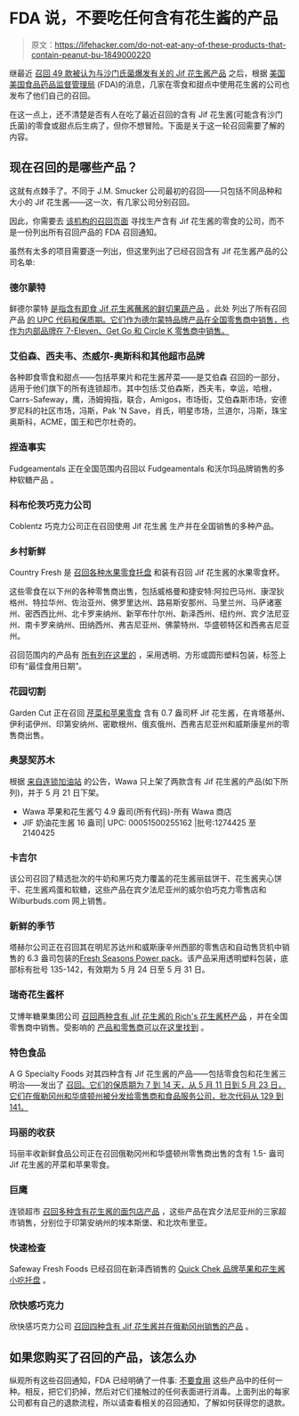 # FDA 说，不要吃任何含有花生酱的产品

> 原文：<https://lifehacker.com/do-not-eat-any-of-these-products-that-contain-peanut-bu-1849000220>

继最近 [召回 49 款被认为与沙门氏菌爆发有关的 Jif 花生酱产品](https://lifehacker.com/throw-out-these-recalled-jif-peanut-butters-immediately-1848962436?rev=1653316610184) 之后，根据 [美国美国食品药品监督管理局](https://www.fda.gov/safety/recalls-market-withdrawals-safety-alerts) (FDA)的消息，几家在零食和甜点中使用花生酱的公司也发布了他们自己的召回。



在这一点上，还不清楚是否有人在吃了最近召回的含有 Jif 花生酱(可能含有沙门氏菌)的零食或甜点后生病了，但你不想冒险。下面是关于这一轮召回需要了解的内容。

## 现在召回的是哪些产品？

这就有点棘手了。不同于 J.M. Smucker 公司最初的召回——只包括不同品种和大小的 Jif 花生酱——这一次，有几家公司分别召回。

因此，你需要去 [该机构的召回页面](https://www.fda.gov/safety/recalls-market-withdrawals-safety-alerts) 寻找生产含有 Jif 花生酱的零食的公司，而不是一份列出所有召回产品的 FDA 召回通知。

虽然有太多的项目需要逐一列出，但这里列出了已经召回含有 Jif 花生酱产品的公司名单:

### 德尔蒙特

鲜德尔蒙特 [是指含有即食 Jif 花生酱蘸酱的鲜切果蔬产品](https://www.fda.gov/safety/recalls-market-withdrawals-safety-alerts/supplier-jm-smucker-cos-jif-recall-prompts-fresh-del-monte-voluntarily-recall-select-ready-eat) 。此处 列出了所有召回产品 [的 UPC 代码和保质期。它们作为德尔蒙特品牌产品在全国零售商中销售，也作为内部品牌在 7-Eleven、Get Go 和 Circle K 零售商中销售。](https://www.fda.gov/safety/recalls-market-withdrawals-safety-alerts/supplier-jm-smucker-cos-jif-recall-prompts-fresh-del-monte-voluntarily-recall-select-ready-eat)

### 艾伯森、西夫韦、杰威尔-奥斯科和其他超市品牌

各种即食零食和甜点——包括苹果片和花生酱芹菜——是艾伯森 召回的一部分，适用于他们旗下的所有连锁超市。其中包括:艾伯森斯，西夫韦，幸运，哈根，Carrs-Safeway，鹰，汤姆拇指，联合，Amigos，市场街，艾伯森斯市场，安德罗尼科的社区市场，冯斯，Pak 'N Save，肖氏，明星市场，兰道尔，冯斯，珠宝奥斯科，ACME，国王和巴尔杜奇的。

### 捏造事实

Fudgeamentals 正在全国范围内召回以 Fudgeamentals 和沃尔玛品牌销售的多种软糖产品 。

### 科布伦茨巧克力公司

Coblentz 巧克力公司正在召回使用 Jif 花生酱 生产并在全国销售的多种产品。

### 乡村新鲜

Country Fresh 是 [召回各种水果零食托盘](https://www.fda.gov/safety/recalls-market-withdrawals-safety-alerts/country-fresh-cooperation-j-m-smucker-co-voluntarily-recalls-select-items-containing-peanut-butter) 和装有召回 Jif 花生酱的水果零食杯。

这些零食在以下州的各种零售商出售，包括威格曼和捷安特:阿拉巴马州、康涅狄格州、特拉华州、佐治亚州、佛罗里达州、路易斯安那州、马里兰州、马萨诸塞州、密西西比州、北卡罗来纳州、新罕布什尔州、新泽西州、纽约州、宾夕法尼亚州、南卡罗来纳州、田纳西州、弗吉尼亚州、佛蒙特州、华盛顿特区和西弗吉尼亚州。

召回范围内的产品有 [所有列在这里的](https://www.fda.gov/safety/recalls-market-withdrawals-safety-alerts/country-fresh-cooperation-j-m-smucker-co-voluntarily-recalls-select-items-containing-peanut-butter) ，采用透明、方形或圆形塑料包装，标签上印有“最佳食用日期”。

### 花园切割

Garden Cut 正在召回 [芹菜和苹果零食](https://www.fda.gov/safety/recalls-market-withdrawals-safety-alerts/garden-cut-llc-recalls-snack-cups-containing-jifr-peanut-butter-due-potential-salmonella) 含有 0.7 盎司杯 Jif 花生酱，在肯塔基州、伊利诺伊州、印第安纳州、密歇根州、俄亥俄州、西弗吉尼亚州和威斯康星州的零售商出售。

### 奥瑟契苏木

根据 [来自连锁加油站](https://www.fda.gov/safety/recalls-market-withdrawals-safety-alerts/wawa-removes-two-products-containing-jifr-peanut-butter-due-voluntary-recall-jm-smucker-co-select) 的公告，Wawa 只上架了两款含有 Jif 花生酱的产品(如下所列)，并于 5 月 21 日下架。

*   Wawa 苹果和花生酱勺 4.9 盎司(所有代码)-所有 Wawa 商店
*   JIF 奶油花生酱 16 盎司| UPC: 00051500255162 |批号:1274425 至 2140425

### 卡吉尔

该公司召回了精选批次的牛奶和黑巧克力覆盖的花生酱丽兹饼干、花生酱夹心饼干、花生酱鸡蛋和软糖，这些产品在宾夕法尼亚州的威尔伯巧克力零售店和 Wilburbuds.com 网上销售。

### 新鲜的季节

塔赫尔公司正在召回其在明尼苏达州和威斯康辛州西部的零售店和自动售货机中销售的 6.3 盎司包装的[Fresh Seasons Power pack](https://www.fda.gov/safety/recalls-market-withdrawals-safety-alerts/taher-inc-recalls-fresh-seasons-power-packs)。该产品采用透明塑料包装，底部标有批号 135-142，有效期为 5 月 24 日至 5 月 31 日。

### 瑞奇花生酱杯

艾博年糖果集团公司 [召回两种含有 Jif 花生酱的 Rich's 花生酱杯产品](https://www.fda.gov/safety/recalls-market-withdrawals-safety-alerts/albanese-confectionery-group-inc-recalls-select-peanut-butter-products-because-possible-health-risk) ，并在全国零售商中销售。受影响的 [产品和零售商可以在这里找到](https://www.fda.gov/safety/recalls-market-withdrawals-safety-alerts/albanese-confectionery-group-inc-recalls-select-peanut-butter-products-because-possible-health-risk) 。

### 特色食品

A G Specialty Foods 对其四种含有 Jif 花生酱的产品——包括零食包和花生酱三明治——发出了 [召回。它们的保质期为 7 到 14 天，从 5 月 11 日到 5 月 23 日，它们在俄勒冈州和华盛顿州被分发给零售商和食品服务公司，批次代码从 129 到 141。](https://www.fda.gov/safety/recalls-market-withdrawals-safety-alerts/g-specialty-foods-inc-issues-voluntary-recall-food-products-containing-jif-and-smuckers-peanut)

### **玛丽的收获**

玛丽丰收新鲜食品公司正在召回俄勒冈州和华盛顿州零售商出售的含有 1.5- 盎司 Jif 花生酱的芹菜和苹果零食。

### 巨鹰

连锁超市 [召回多种含有花生酱的面包店产品](https://www.fda.gov/safety/recalls-market-withdrawals-safety-alerts/three-giant-eagle-stores-recall-bakery-items-peanut-butter-due-potential-salmonella-contamination) ，这些产品在宾夕法尼亚州的三家超市销售，分别位于印第安纳州的埃本斯堡、和北坎布里亚。

### 快速检查

Safeway Fresh Foods 已经召回在新泽西销售的 [Quick Chek 品牌苹果和花生酱小吃托盘](https://www.fda.gov/safety/recalls-market-withdrawals-safety-alerts/safeway-fresh-foods-dba-sunnyside-fresh-vineland-new-jersey-issuing-voluntary-class-1-recall-quick) 。

### 欣快感巧克力

欣快感巧克力公司 [召回四种含有 Jif 花生酱并在俄勒冈州销售的产品](https://www.fda.gov/safety/recalls-market-withdrawals-safety-alerts/euphoria-chocolate-company-issues-voluntary-recall-peanut-butter-classic-truffles-dark-chocolate) 。

## 如果您购买了召回的产品，该怎么办

纵观所有这些召回通知，FDA 已经明确了一件事: [不要食用](https://www.fda.gov/safety/recalls-market-withdrawals-safety-alerts/j-m-smucker-co-issues-voluntary-recall-select-jifr-products-sold-us-potential-salmonella) 这些产品中的任何一种。相反，把它们扔掉，然后对它们接触过的任何表面进行消毒。上面列出的每家公司都有自己的退款流程，所以请查看相关的召回通知，了解如何获得您的退款。